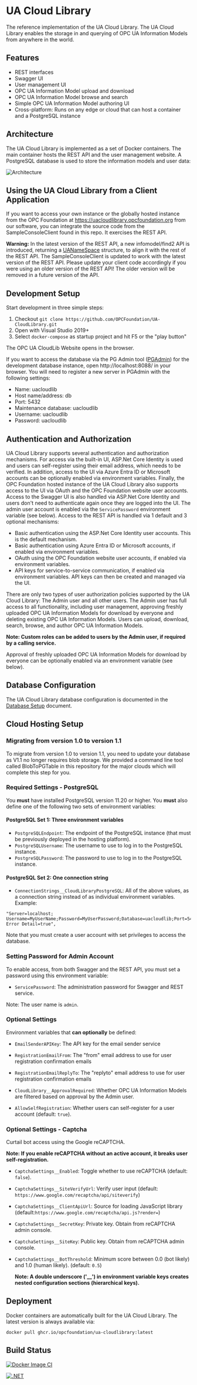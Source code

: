 # UA Cloud Library

The reference implementation of the UA Cloud Library. The UA Cloud Library enables the storage in and querying of OPC UA Information Models from anywhere in the world. 

## Features

* REST interfaces
* Swagger UI
* User management UI
* OPC UA Information Model upload and download
* OPC UA Information Model browse and search
* Simple OPC UA Information Model authoring UI
* Cross-platform: Runs on any edge or cloud that can host a container and a PostgreSQL instance

## Architecture

The UA Cloud Library is implemented as a set of Docker containers. The main container hosts the REST API and the user management website. A PostgreSQL database is used to store the information models and user data:

![Architecture](https://github.com/OPCFoundation/UA-CloudLibrary/blob/main/Docs/architecture.png)

## Using the UA Cloud Library from a Client Application

If you want to access your own instance or the globally hosted instance from the OPC Foundation at https://uacloudlibrary.opcfoundation.org from our software, you can integrate the source code from the SampleConsoleClient found in this repo. It exercises the REST API.

**Warning:** In the latest version of the REST API, a new infomodel/find2 API is introduced, returning a [UANameSpace](https://raw.githubusercontent.com/OPCFoundation/UA-CloudLibrary/refs/heads/main/Opc.Ua.CloudLib.Client/Models/UANameSpace.cs) structure, to align it with the rest of the REST API. The SampleConsoleClient is updated to work with the latest version of the REST API. Please update your client code accordingly if you were using an older version of the REST API! The older version will be removed in a future version of the API.

## Development Setup

Start development in three simple steps:

1. Checkout ``git clone https://github.com/OPCFoundation/UA-CloudLibrary.git``
2. Open with Visual Studio 2019+
3. Select ``docker-compose`` as startup project and hit F5 or the "play button"

The OPC UA CloudLib Website opens in the browser.

If you want to access the database via the PG Admin tool ([PGAdmin](https://www.pgadmin.org)) for the development database instance, open http://localhost:8088/ in your browser. You will need to register a new server in PGAdmin with the following settings:
* Name: uacloudlib
* Host name/address: db
* Port: 5432
* Maintenance database: uacloudlib
* Username: uacloudlib
* Password: uacloudlib

## Authentication and Authorization
UA Cloud Library supports several authentication and authorization mechanisms. For access via the built-in UI, ASP.Net Core Identity is used and users can self-register using their email address, which needs to be verified. In addition, access to the UI via Azure Entra ID or Microsoft accounts can be optionally enabled via environment variables. Finally, the OPC Foundation hosted instance of the UA Cloud Library also supports access to the UI via OAuth and the OPC Foundation website user accounts. Access to the Swagger UI is also handled via ASP.Net Core Identity and users don't need to authenticate again once they are logged into the UI. The admin user account is enabled via the `ServicePassword` environment variable (see below).
Access to the REST API is handled via 1 default and 3 optional mechanisms:
* Basic authentication using the ASP.Net Core Identity user accounts. This is the default mechanism.
* Basic authentication using Azure Entra ID or Microsoft accounts, if enabled via environment variables.
* OAuth using the OPC Foundation website user accounts, if enabled via environment variables.
* API keys for service-to-service communication, if enabled via environment variables. API keys can then be created and managed via the UI.

There are only two types of user authorization policies supported by the UA Cloud Library: The Admin user and all other users. The Admin user has full access to all functionality, including user management, approving freshly uploaded OPC UA Information Models for download by everyone and deleting existing OPC UA Information Models. Users can upload, download, search, browse, and author OPC UA Information Models.

**Note: Custom roles can be added to users by the Admin user, if required by a calling service.**

Approval of freshly uploaded OPC UA Information Models for download by everyone can be optionally enabled via an environment variable (see below).

## Database Configuration
The UA Cloud Library database configuration is documented in the [Database Setup](Docs/Database%20Setup.md) document.

## Cloud Hosting Setup

### Migrating from version 1.0 to version 1.1
To migrate from version 1.0 to version 1.1, you need to update your database as V1.1 no longer requires blob storage. We provided a command line tool called BlobToPGTable in this repository for the major clouds which will complete this step for you.

### Required Settings - PostgreSQL
You **must** have installed PostgreSQL version 11.20 or higher. You **must** also define one of the following two sets of environment variables:

#### PostgreSQL Set 1: Three environment variables
* `PostgreSQLEndpoint`: The endpoint of the PostgreSQL instance (that must be previously deployed in the hosting platform).
* `PostgreSQLUsername`: The username to use to log in to the PostgreSQL instance.
* `PostgreSQLPassword`: The password to use to log in to the PostgreSQL instance.

#### PostgreSQL Set 2: One connection string
*  `ConnectionStrings__CloudLibraryPostgreSQL`: All of the above values, as a connection string instead of as individual environment variables. Example:
```
"Server=localhost; Username=MyUserName;Password=MyUserPassword;Database=uacloudlib;Port=5432;Include Error Detail=true",
```
Note that you must create a user account with set privileges to access the database.

### Setting Password for Admin Account
To enable access, from both Swagger and the REST API, you must set a password using this environment variable:
* `ServicePassword`: The administration password for Swagger and REST service.

Note: The user name is `admin`.

### Optional Settings
Environment variables that **can optionally** be defined:

* `EmailSenderAPIKey`: The API key for the email sender service
* `RegistrationEmailFrom`: The "from" email address to use for user registration confirmation emails
* `RegistrationEmailReplyTo`: The "replyto" email address to use for user registration confirmation emails

* `CloudLibrary__ApprovalRequired`: Whether OPC UA Information Models are filtered based on approval by the Admin user.
* `AllowSelfRegistration`: Whether users can self-register for a user account (default: `true`).

### Optional Settings - Captcha
Curtail bot access using the Google reCAPTCHA.  

**Note: If you enable reCAPTCHA without an active account, it breaks user self-registration.**

* `CaptchaSettings__Enabled`: Toggle whether to use reCAPTCHA (default: `false`). 
* `CaptchaSettings__SiteVerifyUrl`: Verify user input (default: `https://www.google.com/recaptcha/api/siteverify`)
* `CaptchaSettings__ClientApiUrl`: Source for loading JavaScript library (default:`https://www.google.com/recaptcha/api.js?render=`)
* `CaptchaSettings__SecretKey`: Private key. Obtain from reCAPTCHA admin console.
* `CaptchaSettings__SiteKey`: Public key. Obtain from reCAPTCHA admin console.
* `CaptchaSettings__BotThreshold`: Minimum score between 0.0 (bot likely) and 1.0 (human likely). (default: `0.5`)

    **Note: A double underscore ('__') in environment variable keys creates nested configuration sections (hierarchical keys).**

## Deployment

Docker containers are automatically built for the UA Cloud Library. The latest version is always available via:

`docker pull ghcr.io/opcfoundation/ua-cloudlibrary:latest`

## Build Status

[![Docker Image CI](https://github.com/OPCFoundation/UA-CloudLibrary/actions/workflows/docker.yml/badge.svg)](https://github.com/OPCFoundation/UA-CloudLibrary/actions/workflows/docker.yml)

[![.NET](https://github.com/OPCFoundation/UA-CloudLibrary/actions/workflows/dotnet.yml/badge.svg)](https://github.com/OPCFoundation/UA-CloudLibrary/actions/workflows/dotnet.yml)


